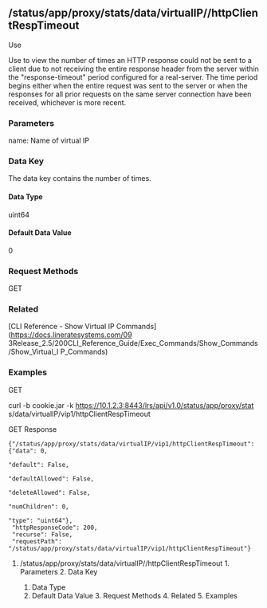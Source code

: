 ## /status/app/proxy/stats/data/virtualIP/<name>/httpClientRespTimeout

Use

Use to view the number of times an HTTP response could not be sent to a client
due to not receiving the entire response header from the server within the
"response-timeout" period configured for a real-server. The time period begins
either when the entire request was sent to the server or when the responses
for all prior requests on the same server connection have been received,
whichever is more recent.

### Parameters

name: Name of virtual IP

### Data Key

The data key contains the number of times.

#### Data Type

uint64

#### Default Data Value

0

### Request Methods

GET

### Related

[CLI Reference - Show Virtual IP Commands](https://docs.lineratesystems.com/09
3Release_2.5/200CLI_Reference_Guide/Exec_Commands/Show_Commands/Show_Virtual_I
P_Commands)

### Examples

GET

curl -b cookie.jar -k https://10.1.2.3:8443/lrs/api/v1.0/status/app/proxy/stat
s/data/virtualIP/vip1/httpClientRespTimeout

GET Response

    
    {"/status/app/proxy/stats/data/virtualIP/vip1/httpClientRespTimeout": {"data": 0,
                                                                              "default": False,
                                                                              "defaultAllowed": False,
                                                                              "deleteAllowed": False,
                                                                              "numChildren": 0,
                                                                              "type": "uint64"},
     "httpResponseCode": 200,
     "recurse": False,
     "requestPath": "/status/app/proxy/stats/data/virtualIP/vip1/httpClientRespTimeout"}
    

  1. /status/app/proxy/stats/data/virtualIP/<name>/httpClientRespTimeout
    1. Parameters
    2. Data Key
      1. Data Type
      2. Default Data Value
    3. Request Methods
    4. Related
    5. Examples

